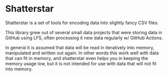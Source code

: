 # Shatterstar

Shatterstar is a set of tools for encoding data into slightly
fancy CSV files.

This library grew out of several small data projects that were
storing data in GitHub using LFS, often processing it new data
regularly w/ GitHub Actions.

In general it is assumed that data will be read in iteratively
into memory, manipulated and written out again. In other words
this work well with data that can fit in memory, and shatterstar
even helps you in keeping the memory usage low, but it is not
intended for use with data that will not fit into memory.
